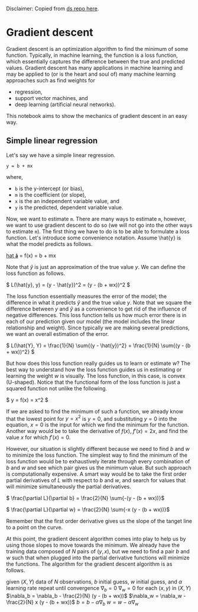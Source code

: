 Disclaimer: Copied from [ds  repo here](https://github.com/vangj/ds).

# Gradient descent

Gradient descent is an optimization algorithm to find the minimum of some function. Typically, in machine learning, the function is a loss function, which essentially captures the difference between the true and predicted values. Gradient descent has many applications in machine learning and may be applied to (or is the heart and soul of) many machine learning approaches such as find weights for

- regression,
- support vector machines, and
- deep learning (artificial neural networks).

This notebook aims to show the mechanics of gradient descent in an easy way.

## Simple linear regression
Let's say we have a simple linear regression.

```
y = b + mx
```
where,

- `b` is the y-intercept (or bias),
- `m` is the coefficient (or slope),
- `x` is the an independent variable value, and
- `y` is the predicted, dependent variable value.

Now, we want to estimate `m`. There are many ways to estimate `m`, however, we want to use gradient descent to do so (we will not go into the other ways to estimate `m`). The first thing we have to do is to be able to formulate a loss function. Let's introduce some convenience notation. Assume \hat{y} is what the model predicts as follows.

[hat **`â`**](#hat) = f(x) = b + mx

Note that $\hat{y}$ is just an approximation of the true value $y$. We can define the loss function as follows.

$ L(\hat{y}, y) = (y - \hat{y})^2 = (y - (b + wx))^2 $

The loss function essentially measures the error of the model; the difference in what it predicts $\hat{y}$ and the true value $y$. Note that we square the difference between $y$ and $\hat{y}$ as a convenience to get rid of the influence of negative differences. This loss function tells us how much error there is in each of our prediction given our model (the model includes the linear relationship and weight). Since typically we are making several predictions, we want an overall estimation of the error.

$ L(\hat{Y}, Y) = \frac{1}{N} \sum{(y - \hat{y})^2} = \frac{1}{N} \sum{(y - (b + wx))^2} $

But how does this loss function really guides us to learn or estimate $w$? The best way to understand how the loss function guides us in estimating or learning the weight $w$ is visually. The loss function, in this case, is convex (U-shaped). Notice that the functional form of the loss function is just a squared function not unlike the following.

$ y = f(x) = x^2 $

If we are asked to find the minimum of such a function, we already know that the lowest point for $y = x^2$ is $y = 0$, and substituting $y = 0$ into the equation, $x = 0$ is the input for which we find the minimum for the function. Another way would be to take the derivative of $f(x)$, $f'(x) = 2x$, and find the value $x$ for which $f'(x) = 0$.

However, our situation is slightly different because we need to find $b$ and $w$ to minimize the loss function. The simplest way to find the minimum of the loss function would be to exhaustively iterate through every combination of $b$ and $w$ and see which pair gives us the minimum value. But such approach is computationally expensive. A smart way would be to take the first order partial derivatives of $L$ with respect to $b$ and $w$, and search for values that will minimize simultaneously the partial derivatives.

$ \frac{\partial L}{\partial b} = \frac{2}{N} \sum{-(y - (b + wx))}$

$ \frac{\partial L}{\partial w} = \frac{2}{N} \sum{-x (y - (b + wx))}$

Remember that the first order derivative gives us the slope of the tanget line to a point on the curve.

At this point, the gradient descent algorithm comes into play to help us by using those slopes to move towards the minimum. We already have the training data composed of $N$ pairs of $(y, x)$, but we need to find a pair $b$ and $w$ such that when plugged into the partial derivative functions will minimize the functions. The algorithm for the gradient descent algorithm is as follows.

given
$(X, Y)$ data of $N$ observations,
$b$ initial guess,
$w$ initial guess, and
$\alpha$ learning rate
repeat until convergence
$\nabla_b = 0$
$\nabla_w = 0$
for each $(x, y)$ in $(X, Y)$
$\nabla_b = \nabla_b - \frac{2}{N} (y - (b + wx))$
$\nabla_w = \nabla_w - \frac{2}{N} x (y - (b + wx))$
$b = b - \alpha \nabla_b$
$w = w - \alpha \nabla_w$
